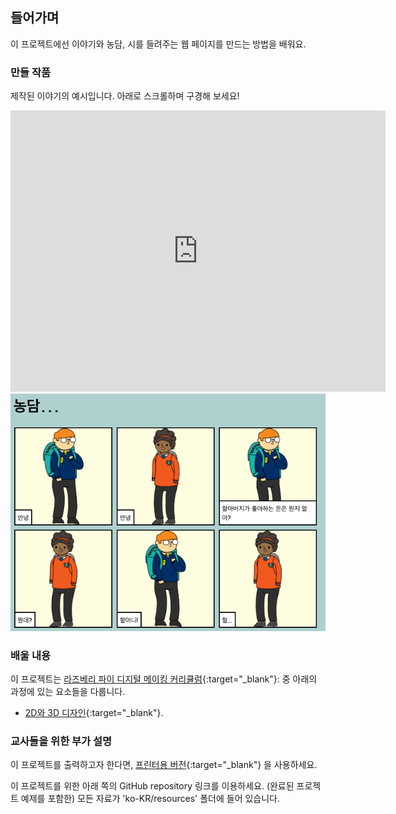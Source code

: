 ## 들어가며

이 프로젝트에선 이야기와 농담, 시를 들려주는 웹 페이지를 만드는 방법을 배워요.

### 만들 작품

제작된 이야기의 예시입니다. 아래로 스크롤하며 구경해 보세요!

<div class="trinket">
  <iframe src="https://trinket.io/embed/html/9761157c3c?outputOnly=true&start=result" width="600" height="450" frameborder="0" marginwidth="0" marginheight="0" allowfullscreen>
  </iframe>
  <img src="images/story-final.png">
</div>

### 배울 내용

이 프로젝트는 [라즈베리 파이 디지털 메이킹 커리큘럼](http://rpf.io/curriculum){:target="_blank"}: 중 아래의 과정에 있는 요소들을 다룹니다.

+ [2D와 3D 디자인](https://www.raspberrypi.org/curriculum/design/creator){:target="_blank"}.

### 교사들을 위한 부가 설명

이 프로젝트를 출력하고자 한다면, [프린터용 버전](https://projects.raspberrypi.org/ko-KR/projects/tell-a-story/print){:target="_blank"} 을 사용하세요.

이 프로젝트를 위한 아래 쪽의 GitHub repository 링크를 이용하세요. (완료된 프로젝트 예제를 포함한) 모든 자료가 'ko-KR/resources' 폴더에 들어 있습니다.